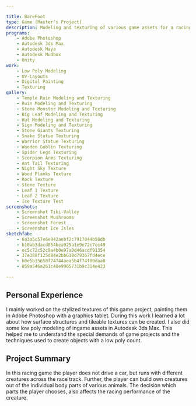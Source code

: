 ```yaml
---

title: BareFoot
type: Game (Masterʼs Project)
description: Modeling and texturing of various game assets for a racing game with a stylized look.
programs:
    - Adobe Photoshop
    - Autodesk 3ds Max
    - Autodesk Maya
    - Autodesk Mudbox
    - Unity
work:
    - Low Poly Modeling
    - UV-Layouts
    - Digital Painting
    - Texturing
gallery:
    - Temple Ruin Modeling and Texturing
    - Ruin Modeling and Texturing
    - Stone Monster Modeling and Texturing
    - Big Leaf Modeling and Texturing
    - Hut Modeling and Texturing
    - Sign Modeling and Texturing
    - Stone Giants Texturing
    - Snake Statue Texturing
    - Warrior Statue Texturing
    - Wooden Goblin Texturing
    - Spider Legs Texturing
    - Scorpion Arms Texturing
    - Ant Tail Texturing
    - Night Sky Texture
    - Wood Planks Texture
    - Rock Texture
    - Stone Texture
    - Leaf 1 Texture
    - Leaf 2 Texture
    - Ice Texture Test
screenshots:
    - Screenshot Tiki-Valley
    - Screenshot Mushrooms
    - Screenshot Forest
    - Screenshot Ice Isles
sketchfab:
    - 6a3a5c57e6e942aebf2c7917044b58db
    - b10ab3dacd854bea925a1e9e72c7ce49
    - ec5c72c52c9a4b0e97a0d46acdf91354
    - 37e388f125d84e2bb618d79367fd4ece
    - b0e5b35658f74744aea5b4f74f09daa8
    - 059a546a261c40e9965731b9c314e423

---
```


## Personal Experience
I mainly worked on the stylized textures of this game project, painting them in Adobe Photoshop with a graphics tablet. 
During this work I learned a lot about how surface structures and tileable textures can be created. I also did some low 
poly modeling of ingame assets in Autodesk 3ds Max. This helped me to understand the special demands of game projects 
and the techniques used to create objects with a low poly count.

## Project Summary
In this racing game the player does not drive a car, but runs with different creatures across the race track. Further, 
the player can build own creatures out of the individual body parts of various animals. The decision which parts the 
player chooses, also affects the racing performance of the creature.

